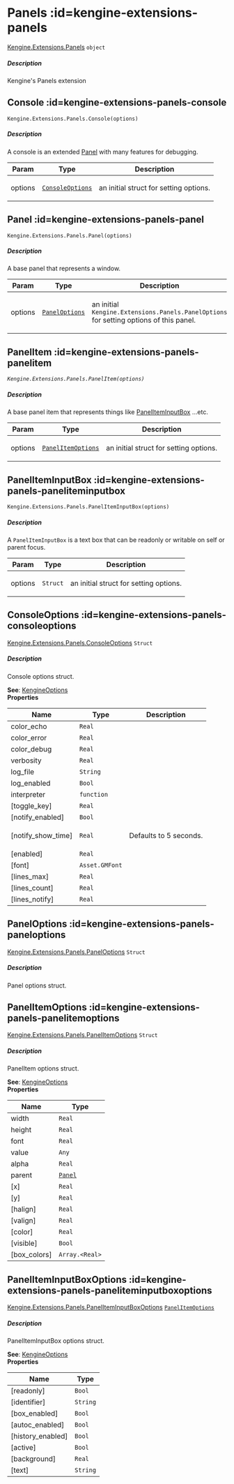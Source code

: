 # Panels  :id=kengine-extensions-panels

[Kengine.Extensions.Panels](Kengine.Extensions.Panels) <code>object</code>
<!-- tabs:start -->


##### **Description**

Kengine's Panels extension


<!-- tabs:end -->

## Console  :id=kengine-extensions-panels-console

`Kengine.Extensions.Panels.Console(options)`
<!-- tabs:start -->


##### **Description**

A console is an extended [Panel](Kengine.Extensions.Panels?id=kengine.extensions.panels.panel) with many features for debugging.



| Param | Type | Description |
| --- | --- | --- |
| options | [<code>ConsoleOptions</code>](Kengine.Extensions.Panels?id=kengine.extensions.panels.consoleoptions) | <p>an initial struct for setting options.</p> |

<!-- tabs:end -->

## Panel  :id=kengine-extensions-panels-panel

`Kengine.Extensions.Panels.Panel(options)`
<!-- tabs:start -->


##### **Description**

A base panel that represents a window.



| Param | Type | Description |
| --- | --- | --- |
| options | [<code>PanelOptions</code>](Kengine.Extensions.Panels?id=kengine.extensions.panels.paneloptions) | <p>an initial <code>Kengine.Extensions.Panels.PanelOptions</code> for setting options of this panel.</p> |

<!-- tabs:end -->

## PanelItem  :id=kengine-extensions-panels-panelitem

*`Kengine.Extensions.Panels.PanelItem(options)`*
<!-- tabs:start -->


##### **Description**

A base panel item that represents things like [PanelItemInputBox](Kengine.Extensions.Panels?id=kengine.extensions.panels.paneliteminputbox) ...etc.



| Param | Type | Description |
| --- | --- | --- |
| options | [<code>PanelItemOptions</code>](Kengine.Extensions.Panels?id=kengine.extensions.panels.panelitemoptions) | <p>an initial struct for setting options.</p> |

<!-- tabs:end -->

## PanelItemInputBox  :id=kengine-extensions-panels-paneliteminputbox

`Kengine.Extensions.Panels.PanelItemInputBox(options)`
<!-- tabs:start -->


##### **Description**

A <code>PanelItemInputBox</code> is a text box that can be readonly or writable on self or parent focus.



| Param | Type | Description |
| --- | --- | --- |
| options | <code>Struct</code> | <p>an initial struct for setting options.</p> |

<!-- tabs:end -->

## ConsoleOptions  :id=kengine-extensions-panels-consoleoptions

[Kengine.Extensions.Panels.ConsoleOptions](Kengine.Extensions.Panels?id=kengine.extensions.panels.consoleoptions) <code>Struct</code>
<!-- tabs:start -->


##### **Description**

Console options struct.


**See**: [KengineOptions](KengineOptions)  
**Properties**

| Name | Type | Description |
| --- | --- | --- |
| color_echo | <code>Real</code> |  |
| color_error | <code>Real</code> |  |
| color_debug | <code>Real</code> |  |
| verbosity | <code>Real</code> |  |
| log_file | <code>String</code> |  |
| log_enabled | <code>Bool</code> |  |
| interpreter | <code>function</code> |  |
| [toggle_key] | <code>Real</code> |  |
| [notify_enabled] | <code>Bool</code> |  |
| [notify_show_time] | <code>Real</code> | <p>Defaults to 5 seconds.</p> |
| [enabled] | <code>Real</code> |  |
| [font] | <code>Asset.GMFont</code> |  |
| [lines_max] | <code>Real</code> |  |
| [lines_count] | <code>Real</code> |  |
| [lines_notify] | <code>Real</code> |  |

<!-- tabs:end -->

## PanelOptions  :id=kengine-extensions-panels-paneloptions

[Kengine.Extensions.Panels.PanelOptions](Kengine.Extensions.Panels?id=kengine.extensions.panels.paneloptions) <code>Struct</code>
<!-- tabs:start -->


##### **Description**

Panel options struct.


<!-- tabs:end -->

## PanelItemOptions  :id=kengine-extensions-panels-panelitemoptions

[Kengine.Extensions.Panels.PanelItemOptions](Kengine.Extensions.Panels?id=kengine.extensions.panels.panelitemoptions) <code>Struct</code>
<!-- tabs:start -->


##### **Description**

PanelItem options struct.


**See**: [KengineOptions](KengineOptions)  
**Properties**

| Name | Type |
| --- | --- |
| width | <code>Real</code> | 
| height | <code>Real</code> | 
| font | <code>Real</code> | 
| value | <code>Any</code> | 
| alpha | <code>Real</code> | 
| parent | [<code>Panel</code>](Kengine.Extensions.Panels?id=kengine.extensions.panels.panel) | 
| [x] | <code>Real</code> | 
| [y] | <code>Real</code> | 
| [halign] | <code>Real</code> | 
| [valign] | <code>Real</code> | 
| [color] | <code>Real</code> | 
| [visible] | <code>Bool</code> | 
| [box_colors] | <code>Array.&lt;Real&gt;</code> | 

<!-- tabs:end -->

## PanelItemInputBoxOptions  :id=kengine-extensions-panels-paneliteminputboxoptions

[Kengine.Extensions.Panels.PanelItemInputBoxOptions](Kengine.Extensions.Panels?id=kengine.extensions.panels.paneliteminputboxoptions) [<code>PanelItemOptions</code>](Kengine.Extensions.Panels?id=kengine.extensions.panels.panelitemoptions)
<!-- tabs:start -->


##### **Description**

PanelItemInputBox options struct.


**See**: [KengineOptions](KengineOptions)  
**Properties**

| Name | Type |
| --- | --- |
| [readonly] | <code>Bool</code> | 
| [identifier] | <code>String</code> | 
| [box_enabled] | <code>Bool</code> | 
| [autoc_enabled] | <code>Bool</code> | 
| [history_enabled] | <code>Bool</code> | 
| [active] | <code>Bool</code> | 
| [background] | <code>Real</code> | 
| [text] | <code>String</code> | 

<!-- tabs:end -->

